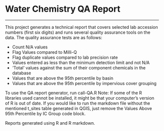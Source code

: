 # Water Chemistry QA Report
---

This project generates a technical report that covers selected lab accession numbers (first six digits) and runs several quality assurance tools on the data. The quality assurance tests are as follows:

*	Count N/A values
*	Flag Values compared to Milli-Q
*	Flag duplicate values compared to lab precision rate
*	Values entered as less than the minimum detection limit and not N/A
*	‘Total’ values against the sum of their component chemicals in the database
*	Values that are above the 95th percentile by basin
*	Values that are above the 95th percentile by impervious cover grouping

To use the QA report generator, run call-QA.R 
Note: If some of the R libraries used cannot be installed, it might be that your computer’s version of R is out of date.
If you would like to run the markdown file without the mentioned t_sites table generated in QGIS, just remove the Values Above 95th Percentile by IC Group code block.

Reports generated using R and R markdown.

